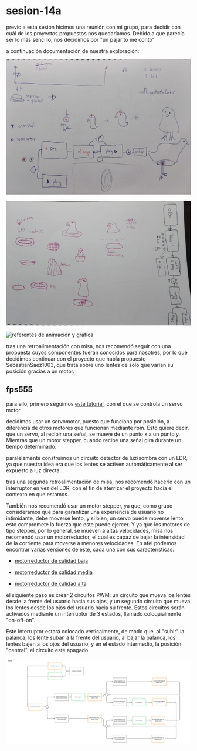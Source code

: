 # sesion-14a

previo a esta sesión hicimos una reunión con mi grupo, para decidir con cuál de los proyectos propuestos nos quedaríamos. Debido a que parecía ser lo más sencillo, nos decidimos por "un pajarito me contó"

a continuación documentación de nuestra exploración:

![coquis y proceso](./archivos/tme-14a-croquis1.jpg)

![coquis y proceso 2](./archivos/tme-14a-croquis2.jpg)

![referentes de animación y gráfica](./archivos/tme-14a-figmaCacatua.png)

tras una retroalimentación con misa, nos recomendó seguir con una propuesta cuyos componentes fueran conocidos para nosotres, por lo que decidimos continuar con el proyecto que había propuesto SebastianSaez1003, que trata sobre uno lentes de solo que varían su posición gracias a un motor.

## fps555

para ello, primero seguimos [este tutorial](https://www.youtube.com/watch?v=J-QO7jQGfoE&t=2s), con el que se controla un servo motor.

decidimos usar un servomotor, puesto que funciona por posición, a diferencia de otros motores que funcionan mediante rpm. Esto quiere decir, que un servo, al recibir una señal, se mueve de un punto x a un punto y. Mientras que un motor stepper, cuando recibe una señal gira durante un tiempo determinado.

paralelamente construimos un circuito detector de luz/sombra con un LDR, ya que nuestra idea era que los lentes se activen automáticamente al ser expuesto a luz directa.

tras una segunda retroalimentación de misa, nos recomendó hacerlo con un interruptor en vez del LDR, con el fin de aterrizar el proyecto hacia el contexto en que estamos.

También nos recomendó usar un motor stepper, ya que, como grupo consideramos que para garantizar una experiencia de usuario no intimidante, debe moverse lento, y si bien, un servo puede moverse lento, esto compromete la fuerza que este puede ejercer. Y ya que los motores de tipo stepper, por lo general, se mueven a altas velocidades, misa nos recomendó usar un motorreductor, el cual es capaz de bajar la intensidad de la corriente para moverse a menores velocidades. En afel podemos encontrar varias versiones de éste, cada una con sus características.

- [motorreductor de calidad baja](https://afel.cl/products/motorreductor-dc)

- [motorreductor de calidad media](https://afel.cl/products/motorreductor-n20-6v-30rpm)

- [motorreductor de calidad alta](https://afel.cl/products/motorreductor-dc-6v-3rpm-con-soporte-metalico)

el siguiente paso es crear 2 circuitos PWM: un circuito que mueva los lentes desde la frente del usuario hacia sus ojos, y un segundo circuito que mueva los lentes desde los ojos del usuario hacia su frente. Estos circuitos serán activados mediante un interruptor de 3 estados, llamado coloquialmente "on-off-on". 

Este interruptor estará colocado verticalmente, de modo que, al "subir" la palanca, los lente suban a la frente del usuario, al bajar la palanca, los lentes bajen a los ojos del usuario, y en el estado intermedio, la posición "central", el circuito esté apagado.

![diagrama de flujo del pryecto "fps555"](./archivos/flujo-fps555.png)